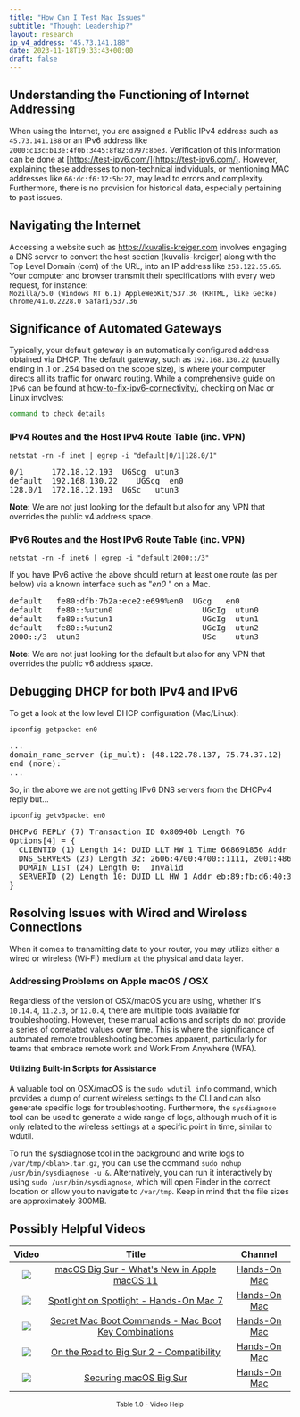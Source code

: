 ```yaml
---
title: "How Can I Test Mac Issues"
subtitle: "Thought Leadership?"
layout: research
ip_v4_address: "45.73.141.188"
date: 2023-11-18T19:33:43+00:00
draft: false
---
```


## Understanding the Functioning of Internet Addressing

When using the Internet, you are assigned a Public IPv4 address such as ```45.73.141.188``` or an IPv6 address like ```2000:c13c:b13e:4f0b:3445:8f82:d797:8be3```. Verification of this information can be done at [https://test-ipv6.com/](https://test-ipv6.com/). However, explaining these addresses to non-technical individuals, or mentioning MAC addresses like ```66:dc:f6:12:5b:27```, may lead to errors and complexity. Furthermore, there is no provision for historical data, especially pertaining to past issues.
## Navigating the Internet
Accessing a website such as https://kuvalis-kreiger.com involves engaging a DNS server to convert the host section (kuvalis-kreiger) along with the Top Level Domain (com) of the URL, into an IP address like ```253.122.55.65```. Your computer and browser transmit their specifications with every web request, for instance: <br>```Mozilla/5.0 (Windows NT 6.1) AppleWebKit/537.36 (KHTML, like Gecko) Chrome/41.0.2228.0 Safari/537.36```
## Significance of Automated Gateways
Typically, your default gateway is an automatically configured address obtained via DHCP. The default gateway, such as ```192.168.130.22``` (usually ending in .1 or .254 based on the scope size), is where your computer directs all its traffic for onward routing. While a comprehensive guide on ```IPv6``` can be found at [how-to-fix-ipv6-connectivity/](/blog/how-to-fix-ipv6-connectivity/), checking on Mac or Linux involves:

```bash
command to check details
```
### IPv4 Routes and the Host IPv4 Route Table (inc. VPN)
```netstat -rn -f inet | egrep -i "default|0/1|128.0/1"```

<pre>
0/1      172.18.12.193  UGScg  utun3
default  192.168.130.22    UGScg  en0
128.0/1  172.18.12.193  UGSc   utun3</pre>

**Note:** We are not just looking for the default but also for any VPN that overrides the public v4 address space.

### IPv6 Routes and the Host IPv6 Route Table (inc. VPN)
```netstat -rn -f inet6 | egrep -i "default|2000::/3"```

If you have IPv6 active the above should return at least one route (as per below) via a known interface such as "_en0_ " on a Mac. 

<pre>
default   fe80:dfb:7b2a:ece2:e699%en0  UGcg   en0
default   fe80::%utun0                   UGcIg  utun0
default   fe80::%utun1                   UGcIg  utun1
default   fe80::%utun2                   UGcIg  utun2
2000::/3  utun3                          USc    utun3</pre>

**Note:** We are not just looking for the default but also for any VPN that overrides the public v6 address space.
<br>

## Debugging DHCP for both IPv4 and IPv6

To get a look at the low level DHCP configuration (Mac/Linux): 

```ipconfig getpacket en0```

<pre>
...
domain_name_server (ip_mult): {48.122.78.137, 75.74.37.12}
end (none):
...</pre>

So, in the above we are not getting IPv6 DNS servers from the DHCPv4 reply but...

```ipconfig getv6packet en0```

<pre>
DHCPv6 REPLY (7) Transaction ID 0x80940b Length 76
Options[4] = {
  CLIENTID (1) Length 14: DUID LLT HW 1 Time 668691856 Addr 66:dc:f6:12:5b:27
  DNS_SERVERS (23) Length 32: 2606:4700:4700::1111, 2001:4860:4860::8844
  DOMAIN_LIST (24) Length 0:  Invalid
  SERVERID (2) Length 10: DUID LL HW 1 Addr eb:89:fb:d6:40:38
}</pre>




## Resolving Issues with Wired and Wireless Connections
When it comes to transmitting data to your router, you may utilize either a wired or wireless (Wi-Fi) medium at the physical and data layer.
### Addressing Problems on Apple macOS / OSX
Regardless of the version of OSX/macOS you are using, whether it's ```10.14.4```, ```11.2.3```, or ```12.0.4```, there are multiple tools available for troubleshooting. However, these manual actions and scripts do not provide a series of correlated values over time. This is where the significance of automated remote troubleshooting becomes apparent, particularly for teams that embrace remote work and Work From Anywhere (WFA).
#### Utilizing Built-in Scripts for Assistance
A valuable tool on OSX/macOS is the ```sudo wdutil info``` command, which provides a dump of current wireless settings to the CLI and can also generate specific logs for troubleshooting. Furthermore, the ```sysdiagnose``` tool can be used to generate a wide range of logs, although much of it is only related to the wireless settings at a specific point in time, similar to wdutil.

To run the sysdiagnose tool in the background and write logs to ```/var/tmp/<blah>.tar.gz```, you can use the command ```sudo nohup /usr/bin/sysdiagnose -u &```. Alternatively, you can run it interactively by using ```sudo /usr/bin/sysdiagnose```, which will open Finder in the correct location or allow you to navigate to ```/var/tmp```. Keep in mind that the file sizes are approximately 300MB.
## Possibly Helpful Videos

<link href="/plugins/lity/css/lity.min.css" rel="stylesheet">
<script src="/plugins/lity/js/lity.min.js"></script>
<div class="table1-start"></div>

|Video | Title | Channel |
| :---: | :---: | :---: |
|<a href="https://www.youtube.com/watch?v=JMKi6o9kaZI" data-lity><img src="https://i.ytimg.com/vi/JMKi6o9kaZI/default.jpg" class="img-fluid"></a>|<a href="https://www.youtube.com/watch?v=JMKi6o9kaZI" data-lity>macOS Big Sur - What&#39;s New in Apple macOS 11</a>|<a target="_blank" href="https://www.youtube.com/channel/UCg43DP8MdHVcl4rFK_delBg" >Hands-On Mac</a>|
|<a href="https://www.youtube.com/watch?v=RslZ4W1EPqk" data-lity><img src="https://i.ytimg.com/vi/RslZ4W1EPqk/default.jpg" class="img-fluid"></a>|<a href="https://www.youtube.com/watch?v=RslZ4W1EPqk" data-lity>Spotlight on Spotlight - Hands-On Mac 7</a>|<a target="_blank" href="https://www.youtube.com/channel/UCg43DP8MdHVcl4rFK_delBg" >Hands-On Mac</a>|
|<a href="https://www.youtube.com/watch?v=VwNYWAxHCgM" data-lity><img src="https://i.ytimg.com/vi/VwNYWAxHCgM/default.jpg" class="img-fluid"></a>|<a href="https://www.youtube.com/watch?v=VwNYWAxHCgM" data-lity>Secret Mac Boot Commands - Mac Boot Key Combinations</a>|<a target="_blank" href="https://www.youtube.com/channel/UCg43DP8MdHVcl4rFK_delBg" >Hands-On Mac</a>|
|<a href="https://www.youtube.com/watch?v=HEbK-Tignuc" data-lity><img src="https://i.ytimg.com/vi/HEbK-Tignuc/default.jpg" class="img-fluid"></a>|<a href="https://www.youtube.com/watch?v=HEbK-Tignuc" data-lity>On the Road to Big Sur 2 - Compatibility</a>|<a target="_blank" href="https://www.youtube.com/channel/UCg43DP8MdHVcl4rFK_delBg" >Hands-On Mac</a>|
|<a href="https://www.youtube.com/watch?v=7KdhJimuhNw" data-lity><img src="https://i.ytimg.com/vi/7KdhJimuhNw/default.jpg" class="img-fluid"></a>|<a href="https://www.youtube.com/watch?v=7KdhJimuhNw" data-lity>Securing macOS Big Sur</a>|<a target="_blank" href="https://www.youtube.com/channel/UCg43DP8MdHVcl4rFK_delBg" >Hands-On Mac</a>|

<center><small>Table 1.0 - Video Help</small></center>
 <br>
<div class="table1-end"></div>
<script type="text/javascript">
(function() {
    $('div.table1-start').nextUntil('div.table1-end', 'table').addClass('table thead-dark table-striped table-responsive rounded').attr('id', 't1');
    $('#t1').find('thead').addClass('thead-dark');
})();
</script>
